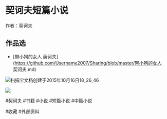 # 契诃夫短篇小说
作者：契诃夫



## 作品选

- [带小狗的女人 契诃夫](https://github.com/Username2007/Sharing/blob/master/带小狗的女人  契诃夫.md)



![扫描宝文档创建于2015年10月16日18_26_46](../images/扫描宝文档创建于2015年10月16日18_26_46.png)

![](../images/878image_18880.png)



#契诃夫 #书籍 #小说 #短篇小说 #中篇小说

 #收藏 #外部资料

